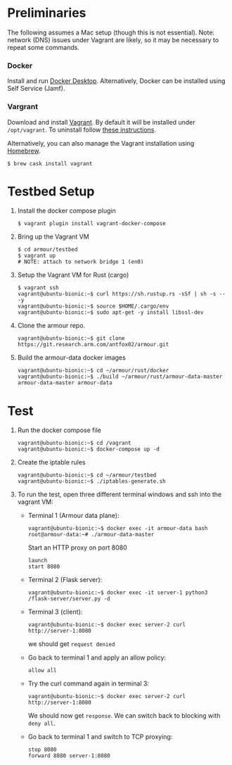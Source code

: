 Preliminaries
=============

The following assumes a Mac setup (though this is not essential). Note: network (DNS) issues under Vagrant are likely, so it may be necessary to repeat some commands.

### Docker

Install and run [Docker Desktop](https://www.docker.com/products/docker-desktop). Alternatively, Docker can be installed using Self Service (Jamf).

### Vargrant

Download and install [Vagrant](https://www.vagrantup.com/downloads.html). By default it will be installed under `/opt/vagrant`. To uninstall follow [these instructions](https://www.vagrantup.com/docs/installation/uninstallation.html).

Alternatively, you can also manage the Vagrant installation using [Homebrew](https://brew.sh).

```shell
$ brew cask install vagrant
```

Testbed Setup
=============

1. Install the docker compose plugin

    ```shell
    $ vagrant plugin install vagrant-docker-compose
    ```

1. Bring up the Vagrant VM

    ```shell
    $ cd armour/testbed
    $ vagrant up
    # NOTE: attach to network bridge 1 (en0)
    ```

1. Setup the Vagrant VM for Rust (cargo)

    ```shell
    $ vagrant ssh
    vagrant@ubuntu-bionic:~$ curl https://sh.rustup.rs -sSf | sh -s -- -y
    vagrant@ubuntu-bionic:~$ source $HOME/.cargo/env
    vagrant@ubuntu-bionic:~$ sudo apt-get -y install libssl-dev
    ```

1. Clone the armour repo.

    ```shell
    vagrant@ubuntu-bionic:~$ git clone https://git.research.arm.com/antfox02/armour.git
    ```

1. Build the armour-data docker images

    ```shell
    vagrant@ubuntu-bionic:~$ cd ~/armour/rust/docker
    vagrant@ubuntu-bionic:~$ ./build ~/armour/rust/armour-data-master armour-data-master armour-data
    ```

Test
====


1. Run the docker compose file

    ```shell
	vagrant@ubuntu-bionic:~$ cd /vagrant
	vagrant@ubuntu-bionic:~$ docker-compose up -d
	```
	
1. Create the iptable rules

    ```shell
   vagrant@ubuntu-bionic:~$ cd ~/armour/testbed
	vagrant@ubuntu-bionic:~$ ./iptables-generate.sh
	```
	
1. To run the test, open three different terminal windows and ssh into the vagrant VM:

    - Terminal 1 (Armour data plane):

        ```shell
        vagrant@ubuntu-bionic:~$ docker exec -it armour-data bash
        root@armour-data:~# ./armour-data-master
        ```
        
        Start an HTTP proxy on port 8080
        
        ```
        launch
        start 8080
        ```

    - Terminal 2 (Flask server):

        ```shell
        vagrant@ubuntu-bionic:~$ docker exec -it server-1 python3 /flask-server/server.py -d
        ```

    - Terminal 3 (client):

        ```shell
        vagrant@ubuntu-bionic:~$ docker exec server-2 curl http://server-1:8080
        ```

        we should get `request denied`


    - Go back to terminal 1 and apply an allow policy:

        ```shell
        allow all
        ```

    - Try the curl command again in terminal 3:

        ```shell
        vagrant@ubuntu-bionic:~$ docker exec server-2 curl http://server-1:8080
        ```

        We should now get `response`. We can switch back to blocking with `deny all`.

    - Go back to terminal 1 and switch to TCP proxying:

        ```shell
        stop 8080
        forward 8080 server-1:8080
        ```